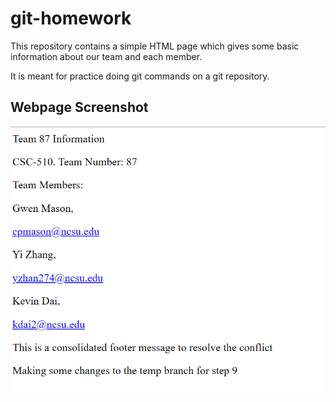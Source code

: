 # git-homework

This repository contains a simple HTML page which gives some basic information about our team and each member.

It is meant for practice doing git commands on a git repository.

## Webpage Screenshot
![A screenshot of the webpage](webpage.png)
